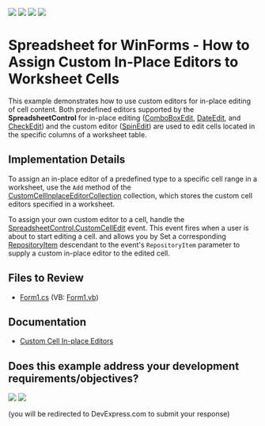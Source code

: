 <!-- default badges list -->
![](https://img.shields.io/endpoint?url=https://codecentral.devexpress.com/api/v1/VersionRange/128613434/19.2.2%2B)
[![](https://img.shields.io/badge/Open_in_DevExpress_Support_Center-FF7200?style=flat-square&logo=DevExpress&logoColor=white)](https://supportcenter.devexpress.com/ticket/details/T385401)
[![](https://img.shields.io/badge/📖_How_to_use_DevExpress_Examples-e9f6fc?style=flat-square)](https://docs.devexpress.com/GeneralInformation/403183)
[![](https://img.shields.io/badge/💬_Leave_Feedback-feecdd?style=flat-square)](#does-this-example-address-your-development-requirementsobjectives)
<!-- default badges end -->

# Spreadsheet for WinForms - How to Assign Custom In-Place Editors to Worksheet Cells

This example demonstrates how to use custom editors for in-place editing of cell content. Both predefined editors supported by the **SpreadsheetControl** for in-place editing ([ComboBoxEdit](https://docs.devexpress.com/WindowsForms/DevExpress.XtraEditors.ComboBoxEdit), [DateEdit](https://docs.devexpress.com/WindowsForms/DevExpress.XtraEditors.DateEdit), and [CheckEdit](https://docs.devexpress.com/WindowsForms/DevExpress.XtraEditors.CheckEdit)) and the custom editor ([SpinEdit](https://docs.devexpress.com/WindowsForms/DevExpress.XtraEditors.SpinEdit)) are used to edit cells located in the specific columns of a worksheet table.

## Implementation Details

To assign an in-place editor of a predefined type to a specific cell range in a worksheet, use the `Add` method of the [CustomCellInplaceEditorCollection](https://docs.devexpress.com/OfficeFileAPI/DevExpress.Spreadsheet.CustomCellInplaceEditorCollection) collection, which stores the custom cell editors specified in a worksheet.

To assign your own custom editor to a cell, handle the [SpreadsheetControl.CustomCellEdit](https://docs.devexpress.com/WindowsForms/DevExpress.XtraSpreadsheet.SpreadsheetControl.CustomCellEdit) event. This event fires when a user is about to start editing a cell. and allows you by Set a corresponding [RepositoryItem](https://docs.devexpress.com/WindowsForms/DevExpress.XtraEditors.Repository.RepositoryItem) descendant to the event's `RepositoryItem` parameter to supply a custom in-place editor to the edited cell.

## Files to Review

* [Form1.cs](./CS/Spreadsheet_CustomCellEditors/Form1.cs) (VB: [Form1.vb](./VB/Spreadsheet_CustomCellEditors/Form1.vb))

## Documentation

* [Custom Cell In-place Editors](https://docs.devexpress.com/WindowsForms/18170/controls-and-libraries/spreadsheet/cell-basics/custom-cell-in-place-editors)
<!-- feedback -->
## Does this example address your development requirements/objectives?

[<img src="https://www.devexpress.com/support/examples/i/yes-button.svg"/>](https://www.devexpress.com/support/examples/survey.xml?utm_source=github&utm_campaign=winforms-spreadsheet-assign-custom-in-place-editors&~~~was_helpful=yes) [<img src="https://www.devexpress.com/support/examples/i/no-button.svg"/>](https://www.devexpress.com/support/examples/survey.xml?utm_source=github&utm_campaign=winforms-spreadsheet-assign-custom-in-place-editors&~~~was_helpful=no)

(you will be redirected to DevExpress.com to submit your response)
<!-- feedback end -->
